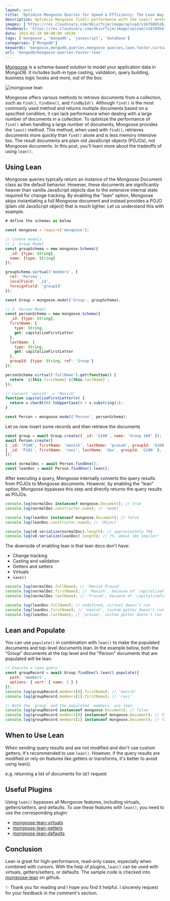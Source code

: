 ```yaml
---
layout: post
title: 'Optimize Mongoose Queries for Speed & Efficiency: The Lean Way'
description: Optimize Mongoose find() performance with the lean() method. Learn how it speeds up retrieval and reduces memory usage by returning plain JavaScript objects
images: ['https://res.cloudinary.com/dkiurfsjm/image/upload/v1676885262/mongoose-lean_m3xter.png']
thumbnail: 'https://res.cloudinary.com/dkiurfsjm/image/upload/v1676956718/mongoose_logo_hr3blb.jpg'
date: 2023-02-20 00:00:00 +0530
tags: ['mongoose', 'mongodb', 'javascript', 'database']
categories: ['Mongodb']
keywords: 'mongoose,mongodb,queries,mongoose queries,lean,faster,virtuals,populate,document,subdocument'
url: 'mongodb/mongoose-queries-faster-lean'
---
```


[Mongoose](https://mongoosejs.com) is a schema-based solution to model your application data in MongoDB. It includes built-in type casting, validation, query building, business logic hooks and more, out of the box.

![mongoose lean](https://res.cloudinary.com/dkiurfsjm/image/upload/v1676885262/mongoose-lean_m3xter.png)

Mongoose offers various methods to retrieve documents from a collection, such as `find()`, `findOne()`, and `findById()`. Although `find()` is the most commonly used method and returns multiple documents based on a specified condition, it can lack performance when dealing with a large number of documents in a collection. To optimize the performance of `find()` when handling a large number of documents, Mongoose provides the `lean()` method. This method, when used with `find()`, retrieves documents more quickly than `find()` alone and is less memory intensive too. The result documents are plain old JavaScript objects (POJOs), not Mongoose documents. In this post, you'll learn more about the tradeoffs of using `lean()`.

## Using Lean

Mongoose queries typically return an instance of the Mongoose Document class as the default behavior. However, these documents are significantly heavier than vanilla JavaScript objects due to the extensive internal state required for change tracking. By enabling the "lean" option, Mongoose skips instantiating a full Mongoose document and instead provides a POJO (plain old JavaScript object) that is much lighter. Let us understand this with example.

```javascript
# define the schemas as below

const mongoose = require('mongoose');

// Create models
// 1. Group Model
const groupSchema = new mongoose.Schema({
  _id: {type: String},
  name: {type: String}
});

groupSchema.virtual('members', {
  ref: 'Person',
  localField: '_id',
  foreignField: 'groupId'
});

const Group = mongoose.model('Group', groupSchema);

// 2. Person Model
const personSchema = new mongoose.Schema({
  _id: {type: String},
  firstName: {
    type: String,
    get: capitalizeFirstLetter
  },
  lastName: {
    type: String,
    get: capitalizeFirstLetter
  },
  groupId: {type: String, ref: 'Group'} 
});

personSchema.virtual('fullName').get(function() {
  return `${this.firstName} ${this.lastName}`;
});

// Convert 'manish' -> 'Manish'
function capitalizeFirstLetter(v) {
  return v.charAt(0).toUpperCase() + v.substring(1);
}

const Person = mongoose.model('Person', personSchema);
```

Let us now insert some records and then retrieve the documents

```javascript
const group = await Group.create({ _id: 'G100', name: 'Group 100' });
await Person.create([
{ _id: 'P100', firstName: 'manish', lastName: 'prasad', groupId: 'G100' },
{ _id: 'P101', firstName: 'ravi', lastName: 'das', groupId: 'G100' },
]);

const normalDoc = await Person.findOne();
const leanDoc = await Person.findOne().lean();
```

After executing a query, Mongoose internally converts the query results from POJOs to Mongoose documents. However, by enabling the "lean" option, Mongoose bypasses this step and directly returns the query results as POJOs.

```javascript
console.log(normalDoc instanceof mongoose.Document); // true
console.log(normalDoc.constructor.name); // 'model'

console.log(leanDoc instanceof mongoose.Document); // false
console.log(leanDoc.constructor.name); // 'Object'

console.log(v8.serialize(normalDoc).length); // approximately 798
console.log(v8.serialize(leanDoc).length); // 75, about 10x smaller!
```

The downside of enabling lean is that lean docs don't have:

- Change tracking
- Casting and validation
- Getters and setters
- Virtuals
- `save()`

```javascript
console.log(normalDoc.fullName); // 'Manish Prasad'
console.log(normalDoc.firstName); // 'Manish', because of `capitalizeFirstLetter()`
console.log(normalDoc.lastName); // 'Prasad', because of `capitalizeFirstLetter()`

console.log(leanDoc.fullName); // undefined, virtual doesn't run
console.log(leanDoc.firstName); // 'manish', custom getter doesn't run
console.log(leanDoc.lastName); // 'prasad', custom getter doesn't run
```

## Lean and Populate

You can use `populate()` in combination with `lean()` to make the populated documents and top-level documents lean. In the example below, both the "Group" documents at the top level and the "Person" documents that are populated will be lean.

```javascript
// Execute a lean query
const groupRecord = await Group.findOne().lean().populate({
  path: 'members',
  options: { sort: { name: 1 } }
});
console.log(groupRecord.members[0].firstName); // 'manish'
console.log(groupRecord.members[1].firstName); // 'ravi'

// Both the `group` and the populated `members` are lean.
console.log(groupRecord instanceof mongoose.Document); // false
console.log(groupRecord.members[0] instanceof mongoose.Document); // false
console.log(groupRecord.members[1] instanceof mongoose.Document); // false

```

## When to Use Lean

When sending query results and are not modified and don't use custom getters; it's recommended to use `lean()`. However, if the query results are modified or rely on features like getters or transforms, it's better to avoid using lean().

e.g. returning a list of documents for `GET` request

## Useful Plugins

Using `lean()` bypasses all Mongoose features, including virtuals, getters/setters,
and defaults. To use these features with `lean()`, you need to use the corresponding plugin:

- [mongoose-lean-virtuals](https://plugins.mongoosejs.io/plugins/lean-virtuals)
- [mongoose-lean-getters](https://plugins.mongoosejs.io/plugins/lean-getters)
- [mongoose-lean-defaults](https://www.npmjs.com/package/mongoose-lean-defaults)

## Conclusion

Lean is great for high-performance, read-only cases, especially when combined with cursors. With the help of plugins, `lean()` can be used with virtuals, getters/setters, or defaults. The sample code is checked into [mongoose-lean](https://github.com/manisuec/techinsights-tutorials/tree/main/mongoose-lean) on github.

✨ Thank you for reading and I hope you find it helpful. I sincerely request for your feedback in the comment's section.

